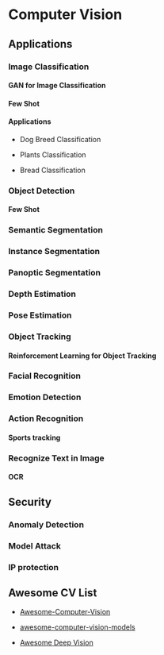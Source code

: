 # Computer Vision

## Applications

### Image Classification

#### GAN for Image Classification

#### Few Shot

#### Applications

* Dog Breed Classification

* Plants Classification

* Bread Classification

### Object Detection

#### Few Shot

### Semantic Segmentation

### Instance Segmentation

### Panoptic Segmentation

### Depth Estimation

### Pose Estimation

### Object Tracking

#### Reinforcement Learning for Object Tracking

### Facial Recognition

### Emotion Detection

### Action Recognition

#### Sports tracking

### Recognize Text in Image

#### OCR

## Security

### Anomaly Detection

### Model Attack

### IP protection

## Awesome CV List

* [Awesome-Computer-Vision](https://github.com/haofanwang/Awesome-Computer-Vision)

* [awesome-computer-vision-models](https://github.com/nerox8664/awesome-computer-vision-models)

* [Awesome Deep Vision](https://github.com/kjw0612/awesome-deep-vision)



